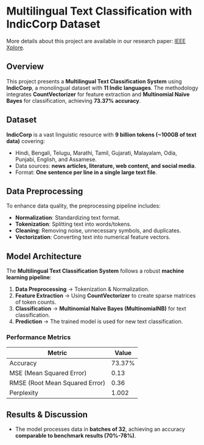 # Multilingual Text Classification with IndicCorp Dataset

More details about this project are available in our research paper: [IEEE Xplore](https://ieeexplore.ieee.org/document/10923964).

## Overview
This project presents a **Multilingual Text Classification System** using **IndicCorp**, a monolingual dataset with **11 Indic languages**. The methodology integrates **CountVectorizer** for feature extraction and **Multinomial Naïve Bayes** for classification, achieving **73.37% accuracy**.

## Dataset
**IndicCorp** is a vast linguistic resource with **9 billion tokens (~100GB of text data)** covering:
- Hindi, Bengali, Telugu, Marathi, Tamil, Gujarati, Malayalam, Odia, Punjabi, English, and Assamese.
- Data sources: **news articles, literature, web content, and social media**.
- Format: **One sentence per line in a single large text file**.

## Data Preprocessing
To enhance data quality, the preprocessing pipeline includes:
- **Normalization**: Standardizing text format.
- **Tokenization**: Splitting text into words/tokens.
- **Cleaning**: Removing noise, unnecessary symbols, and duplicates.
- **Vectorization**: Converting text into numerical feature vectors.

## Model Architecture
The **Multilingual Text Classification System** follows a robust **machine learning pipeline**:
1. **Data Preprocessing** → Tokenization & Normalization.
2. **Feature Extraction** → Using **CountVectorizer** to create sparse matrices of token counts.
3. **Classification** → **Multinomial Naïve Bayes (MultinomialNB)** for text classification.
4. **Prediction** → The trained model is used for new text classification.

### Performance Metrics
| Metric  | Value |
|---------|--------|
| Accuracy | 73.37% |
| MSE (Mean Squared Error) | 0.13 |
| RMSE (Root Mean Squared Error) | 0.36 |
| Perplexity | 1.002 |

## Results & Discussion
- The model processes data in **batches of 32**, achieving an accuracy **comparable to benchmark results (70%-78%)**.
